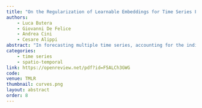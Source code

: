 ```yaml
---
title: "On the Regularization of Learnable Embeddings for Time Series Forecasting"
authors:
    - Luca Butera
    - Giovanni De Felice
    - Andrea Cini
    - Cesare Alippi
abstract: "In forecasting multiple time series, accounting for the individual features of each sequence can be challenging. To address this, modern deep learning methods for time series analysis combine a shared (global) model with local layers, specific to each time series, often implemented as learnable embeddings. Ideally, these local embeddings should encode meaningful representations of the unique dynamics of each sequence. However, when these are learned end-to-end as parameters of a forecasting model, they may end up acting as mere sequence identifiers. Shared processing blocks may then become reliant on such identifiers, limiting their transferability to new contexts. In this paper, we address this issue by investigating methods to regularize the learning of local learnable embeddings for time series processing. Specifically, we perform the first extensive empirical study on the subject and show how such regularizations consistently improve performance in widely adopted architectures. Furthermore, we show that methods attempting to prevent the co-adaptation of local and global parameters by means of embeddings perturbation are particularly effective in this context. In this regard, we include in the comparison several perturbation-based regularization methods, going as far as periodically resetting the embeddings during training. The obtained results provide an important contribution to understanding the interplay between learnable local parameters and shared processing layers: a key challenge in modern time series processing models and a step toward developing effective foundation models for time series." 
categories:
    - time series 
    - spatio-temporal
link: https://openreview.net/pdf?id=F5ALCh3GWG
code: 
venue: TMLR
thumbnail: curves.png
layout: abstract
order: 8
---
```

